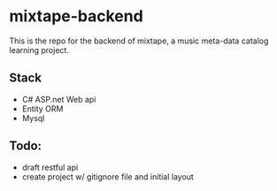 # mixtape-backend

This is the repo for the backend of mixtape, a music meta-data catalog learning project. 

## Stack

- C# ASP.net Web api 
- Entity ORM
- Mysql

## Todo:

- draft restful api
- create project w/ gitignore file and initial layout

